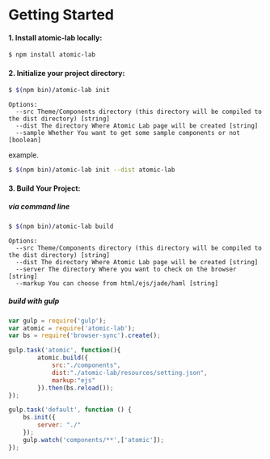 # Getting Started

#### 1. Install atomic-lab locally:

```sh
$ npm install atomic-lab
```

#### 2. Initialize your project directory:

```sh
$ $(npm bin)/atomic-lab init
```

```
Options:
  --src Theme/Components directory (this directory will be compiled to the dist directory) [string]
  --dist The directory Where Atomic Lab page will be created [string]
  --sample Whether You want to get some sample components or not [boolean]
```

example.
```sh
$ $(npm bin)/atomic-lab init --dist atomic-lab
```

#### 3. Build Your Project:

##### via command line

```sh
$ $(npm bin)/atomic-lab build
```

```
Options:
  --src Theme/Components directory (this directory will be compiled to the dist directory) [string]
  --dist The directory Where Atomic Lab page will be created [string]
  --server The directory Where you want to check on the browser [string]
  --markup You can choose from html/ejs/jade/haml [string]
```

##### build with gulp

```js
var gulp = require('gulp');
var atomic = require('atomic-lab');
var bs = require('browser-sync').create();

gulp.task('atomic', function(){
		atomic.build({
			src:"./components",
			dist:"./atomic-lab/resources/setting.json",
			markup:"ejs"
		}).then(bs.reload());
});

gulp.task('default', function () {
    bs.init({
        server: "./"
    });
    gulp.watch('components/**',['atomic']);
});
```
